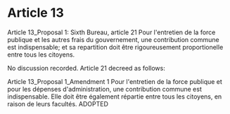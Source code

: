 Article 13
===========  



Article 13_Proposal 1: Sixth Bureau, article 21
Pour l'entretien de la force publique et les autres frais du gouvernement, une contribution commune est indispensable; et sa repartition doit être rigoureusement proportionelle entre tous les citoyens.

No discussion recorded.  Article 21 decreed as follows:

Article 13_Proposal 1_Amendment 1
Pour l'entretien de la force publique et pour les dépenses d'administration, une contribution commune est indispensable. Elle doit être également répartie entre tous les citoyens, en raison de leurs facultés. ADOPTED
